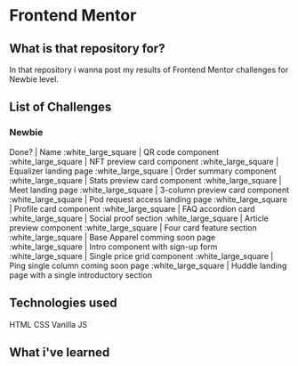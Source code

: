 # Frontend Mentor

## What is that repository for?
In that repository i wanna post my results of Frontend Mentor challenges for Newbie level.

## List of Challenges

### Newbie
Done? | Name
:white_large_square | QR code component
:white_large_square | NFT preview card component
:white_large_square | Equalizer landing page
:white_large_square | Order summary component
:white_large_square | Stats preview card component
:white_large_square | Meet landing page
:white_large_square | 3-column preview card component 
:white_large_square | Pod request access landing page
:white_large_square | Profile card component
:white_large_square | FAQ accordion card
:white_large_square | Social proof section
:white_large_square | Article preview component
:white_large_square | Four card feature section
:white_large_square | Base Apparel comming soon page
:white_large_square | Intro component with sign-up form
:white_large_square | Single price grid component
:white_large_square | Ping single column coming soon page
:white_large_square | Huddle landing page with a single introductory section 

## Technologies used
HTML
CSS
Vanilla JS

## What i've learned
